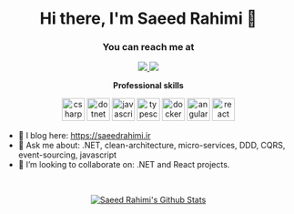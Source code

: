 <h1 align="center">Hi there, I'm Saeed Rahimi 👋</h1>

<h3 align="center">You can reach me at</h2>
<p align="center">
  <a href="https://linkedin.com/in/SaeedRahimi" target="_blank">
  <img src="https://img.icons8.com/fluent/48/000000/linkedin.png" />
 </a>
 <a href="https://twitter.com/Saeedr_ir" target="_blank">
  <img src="https://img.icons8.com/fluent/48/000000/twitter.png" />
 </a>
</p>

<p align="center"> 
 <strong>
  Professional skills
  </strong>
</p>

<p align="center"> 
  <img src="https://devicons.github.io/devicon/devicon.git/icons/csharp/csharp-original.svg" alt="csharp" width="40" height="40" />
  <img src="https://devicons.github.io/devicon/devicon.git/icons/dot-net/dot-net-original-wordmark.svg" alt="dotnet" width="40" height="40" />
  <img src="https://devicon.dev/devicon.git/icons/javascript/javascript-original.svg" alt="javascript" width="40" height="40" />
  <img src="https://devicon.dev/devicon.git/icons/typescript/typescript-original.svg" alt="typescript" width="40" height="40" />
  <img src="https://devicon.dev/devicon.git/icons/docker/docker-original-wordmark.svg" alt="docker" width="40" height="40" />
  <img src="https://devicon.dev/devicon.git/icons/angularjs/angularjs-plain.svg" alt="angular" width="40" height="40" />
  <img src="https://devicon.dev/devicon.git/icons/react/react-original-wordmark.svg" alt="react" width="40" height="40" />
</p>

- 📃 I blog here: https://saeedrahimi.ir
- 💬 Ask me about: .NET, clean-architecture, micro-services, DDD, CQRS, event-sourcing, javascript
- 👯 I’m looking to collaborate on: .NET and React projects.
</br>

<p align="center">
 <a href="#" alt="Saeed Rahimi's github stats"> <img align="center" src="https://github-readme-stats.vercel.app/api?username=SaeedRahimi&include_all_commits=true&count_private=true&show_icons=true&line_height=20&title_color=7A7ADB&icon_color=2234AE&text_color=D3D3D3&bg_color=0,000000,130F40" alt="Saeed Rahimi's Github Stats"></a>
  
</p>


